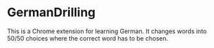 # GermanDrilling

This is a Chrome extension for learning German. It changes words into 50/50 choices where the correct word has to be chosen.
